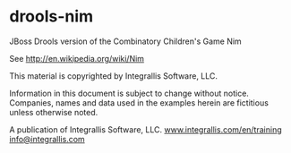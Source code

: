 drools-nim
==========

JBoss Drools version of the Combinatory Children's Game Nim

See http://en.wikipedia.org/wiki/Nim

This material is copyrighted by Integrallis Software, LLC. 

Information in this document is subject to change without notice. Companies, names and data used in the examples herein are fictitious unless otherwise noted.

A publication of Integrallis Software, LLC.
www.integrallis.com/en/training
info@integrallis.com